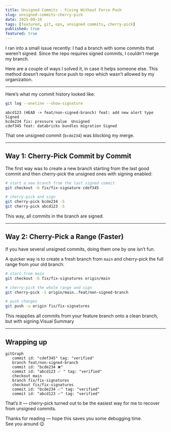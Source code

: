 ```yaml
---
title: Unsigned Commits - Fixing Without Force Push
slug: unsigned-commits-cherry-pick
date: 2025-09-10
tags: [featured, git, ops, unsigned commits, cherry-pick]
published: true
featured: true
---
```

 
I ran into a small issue recently: I had a branch with some commits that weren’t signed.
Since the repo requires signed commits, I couldn’t merge my branch.

Here are a couple of ways I solved it, in case it helps someone else.
This method doesn’t require force push to repo which wasn’t allowed by my organization.

---

Here’s what my commit history looked like:

```bash
git log --oneline --show-signature

```

```
abcd123 (HEAD -> feat/non-signed-branch) feat: add new alert type Signed
bcde234 fix: pressure value  Unsigned
cdef345 feat: databricks bundles migration Signed

```

That one unsigned commit (`bcde234`) was blocking my merge.

---

## Way 1: Cherry-Pick Commit by Commit

The first way was to create a new branch starting from the last good commit and then cherry-pick the unsigned ones with signing enabled:

```bash
# start a new branch from the last signed commit
git checkout -b fix/fix-signature cdef345

# cherry-pick and sign
git cherry-pick bcde234 -S
git cherry-pick abcd123 -S
```

This way, all commits in the branch are signed.

---

## Way 2: Cherry-Pick a Range (Faster)

If you have several unsigned commits, doing them one by one isn’t fun.

A quicker way is to create a fresh branch from `main` and cherry-pick the full range from your old branch:

```bash
# start from main
git checkout -b fix/fix-signatures origin/main

# cherry-pick the whole range and sign
git cherry-pick -S origin/main..feat/non-signed-branch

# push changes
git push -u origin fix/fix-signatures
```

This reapplies all commits from your feature branch onto a clean branch, but with signing.Visual Summary

---

## Wrapping up


```mermaid
gitGraph
   commit id: "cdef345" tag: "verified"
   branch feat/non-signed-branch
   commit id: "bcde234 ❌"
   commit id: "abcd123 ✅ " tag: "verified"
   checkout main
   branch fix/fix-signatures
   checkout fix/fix-signatures
   commit id: "bcde234 ✅" tag: "verified"
   commit id: "abcd123 ✅" tag: "verified"
```

That’s it — cherry-pick turned out to be the easiest way for me to recover from unsigned commits.

Thanks for reading — hope this saves you some debugging time.  
See you around 😉

